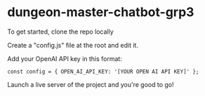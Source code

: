 # dungeon-master-chatbot-grp3

To get started, clone the repo locally

Create a "config.js" file at the root and edit it. 

Add your OpenAI API key in this format:

`const config = {
  OPEN_AI_API_KEY: '[YOUR OPEN AI API KEY]'
};`

Launch a live server of the project and you're good to go!